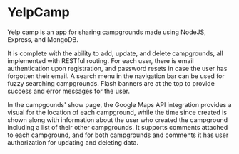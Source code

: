 # YelpCamp

Yelp camp is an app for sharing campgrounds made using NodeJS, Express, and MongoDB. 

It is complete with the ability to add, update, and delete campgrounds, all implemented with RESTful routing. For each user, there is email authentication upon registration, and password resets in case the user has forgotten their email. A search menu in the navigation bar can be used for fuzzy searching campgrounds. Flash banners are at the top to provide success and error messages for the user.

In the campgounds' show page, the Google Maps API integration provides a visual for the location of each campground, while the time since created is shown along with information about the user who created the campground including a list of their other campgrounds. It supports comments attached to each campground, and for both campgrounds and comments it has user authorization for updating and deleting data.
